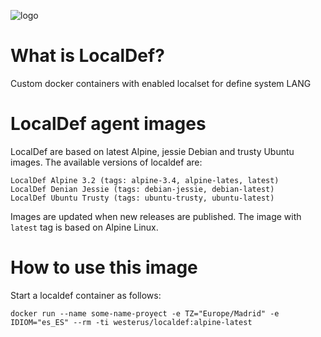 ![logo](https://hsto.org/files/064/f34/34b/064f3434bba04ad3bb7fbcd091ad810c.png)

# What is LocalDef?

Custom docker containers with enabled localset for define system LANG

# LocalDef agent images

LocalDef are based on latest Alpine, jessie Debian and trusty Ubuntu images. The available versions of localdef are:

    LocalDef Alpine 3.2 (tags: alpine-3.4, alpine-lates, latest)
    LocalDef Denian Jessie (tags: debian-jessie, debian-latest)  
    LocalDef Ubuntu Trusty (tags: ubuntu-trusty, ubuntu-latest)

Images are updated when new releases are published. The image with ``latest`` tag is based on Alpine Linux.

# How to use this image

Start a localdef container as follows:

    docker run --name some-name-proyect -e TZ="Europe/Madrid" -e IDIOM="es_ES" --rm -ti westerus/localdef:alpine-latest
